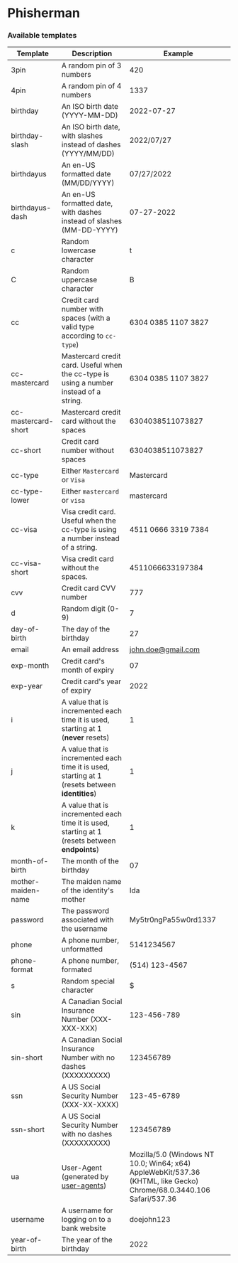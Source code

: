 # Phisherman

### Available templates

| Template            | Description                                                                                     | Example                                                                                                             |
| ------------------- | ----------------------------------------------------------------------------------------------- | ------------------------------------------------------------------------------------------------------------------- |
| 3pin                | A random pin of 3 numbers                                                                       | 420                                                                                                                 |
| 4pin                | A random pin of 4 numbers                                                                       | 1337                                                                                                                |
| birthday            | An ISO birth date (YYYY-MM-DD)                                                                  | 2022-07-27                                                                                                          |
| birthday-slash      | An ISO birth date, with slashes instead of dashes (YYYY/MM/DD)                                  | 2022/07/27                                                                                                          |
| birthdayus          | An en-US formatted date (MM/DD/YYYY)                                                            | 07/27/2022                                                                                                          |
| birthdayus-dash     | An en-US formatted date, with dashes instead of slashes (MM-DD-YYYY)                            | 07-27-2022                                                                                                          |
| c                   | Random lowercase character                                                                      | t                                                                                                                   |
| C                   | Random uppercase character                                                                      | B                                                                                                                   |
| cc                  | Credit card number with spaces (with a valid type according to `cc-type`)                       | 6304 0385 1107 3827                                                                                                 |
| cc-mastercard       | Mastercard credit card. Useful when the cc-type is using a number instead of a string.          | 6304 0385 1107 3827                                                                                                 |
| cc-mastercard-short | Mastercard credit card without the spaces                                                       | 6304038511073827                                                                                                    |
| cc-short            | Credit card number without spaces                                                               | 6304038511073827                                                                                                    |
| cc-type             | Either `Mastercard` or `Visa`                                                                   | Mastercard                                                                                                          |
| cc-type-lower       | Either `mastercard` or `visa`                                                                   | mastercard                                                                                                          |
| cc-visa             | Visa credit card. Useful when the cc-type is using a number instead of a string.                | 4511 0666 3319 7384                                                                                                 |
| cc-visa-short       | Visa credit card without the spaces.                                                            | 4511066633197384                                                                                                    |
| cvv                 | Credit card CVV number                                                                          | 777                                                                                                                 |
| d                   | Random digit (0-9)                                                                              | 7                                                                                                                   |
| day-of-birth        | The day of the birthday                                                                         | 27                                                                                                                  |
| email               | An email address                                                                                | john.doe@gmail.com                                                                                                  |
| exp-month           | Credit card's month of expiry                                                                   | 07                                                                                                                  |
| exp-year            | Credit card's year of expiry                                                                    | 2022                                                                                                                |
| i                   | A value that is incremented each time it is used, starting at 1 (**never** resets)              | 1                                                                                                                   |
| j                   | A value that is incremented each time it is used, starting at 1 (resets between **identities**) | 1                                                                                                                   |
| k                   | A value that is incremented each time it is used, starting at 1 (resets between **endpoints**)  | 1                                                                                                                   |
| month-of-birth      | The month of the birthday                                                                       | 07                                                                                                                  |
| mother-maiden-name  | The maiden name of the identity's mother                                                        | Ida                                                                                                                 |
| password            | The password associated with the username                                                       | My5tr0ngPa55w0rd1337                                                                                                |
| phone               | A phone number, unformatted                                                                     | 5141234567                                                                                                          |
| phone-format        | A phone number, formated                                                                        | (514) 123-4567                                                                                                      |
| s                   | Random special character                                                                        | $                                                                                                                   |
| sin                 | A Canadian Social Insurance Number (XXX-XXX-XXX)                                                | 123-456-789                                                                                                         |
| sin-short           | A Canadian Social Insurance Number with no dashes (XXXXXXXXX)                                   | 123456789                                                                                                           |
| ssn                 | A US Social Security Number (XXX-XX-XXXX)                                                       | 123-45-6789                                                                                                         |
| ssn-short           | A US Social Security Number with no dashes (XXXXXXXXX)                                          | 123456789                                                                                                           |
| ua                  | User-Agent (generated by [user-agents](https://www.npmjs.com/package/user-agents))              | Mozilla/5.0 (Windows NT 10.0; Win64; x64) AppleWebKit/537.36 (KHTML, like Gecko) Chrome/68.0.3440.106 Safari/537.36 |
| username            | A username for logging on to a bank website                                                     | doejohn123                                                                                                          |
| year-of-birth       | The year of the birthday                                                                        | 2022                                                                                                                |
